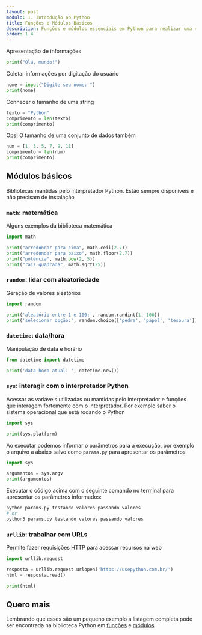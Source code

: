 ```yaml
---
layout: post
modulo: 1. Introdução ao Python
title: Funções e Módulos Básicos
description: Funções e módulos essenciais em Python para realizar uma variedade de tarefas. Vamos destacar algumas das funções e módulos mais simples e úteis nesta linguagem
order: 1.4
---
```


Apresentação de informações

```python
print("Olá, mundo!")
```

Coletar informações por digitação do usuário

```python
nome = input("Digite seu nome: ")
print(nome)
```

Conhecer o tamanho de uma string

```python
texto = "Python"
comprimento = len(texto)
print(comprimento)
```

Ops! O tamanho de uma conjunto de dados também

```python
num = [1, 3, 5, 7, 9, 11]
comprimento = len(num)
print(comprimento)
```

## Módulos básicos

Bibliotecas mantidas pelo interpretador Python. Estão sempre disponíveis e não precisam de instalação

### `math`: matemática

Alguns exemplos da biblioteca matemática

```python
import math

print("arredondar para cima", math.ceil(2.7))
print("arredondar para baixo", math.floor(2.7))
print("potência", math.pow(2, 5))
print("raiz quadrada", math.sqrt(25))
```

### `random`: lidar com aleatoriedade

Geração de valores aleatórios

```python
import random

print('aleatório entre 1 e 100:', random.randint(1, 100))
print('selecionar opção:', random.choice(['pedra', 'papel', 'tesoura']))
```

### `datetime`: data/hora

Manipulação de data e horário

```python
from datetime import datetime

print('data hora atual: ', datetime.now())
```

### `sys`: interagir com o interpretador Python

Acessar as variáveis utilizadas ou mantidas pelo interpretador e funções que interagem fortemente com o interpretador. Por exemplo saber o sistema operacional que está rodando o Python

```python
import sys

print(sys.platform)
```

Ao executar podemos informar o parâmetros para a execução, por exemplo o arquivo a abaixo salvo como `params.py` para apresentar os parâmetros

```python
import sys

argumentos = sys.argv
print(argumentos)
```

Executar o código acima com o seguinte comando no terminal para apresentar os parâmetros informados:

```python
python params.py testando valores passando valores
# or 
python3 params.py testando valores passando valores
```

### `urllib`: trabalhar com URLs

Permite fazer requisições HTTP para acessar recursos na web

```python
import urllib.request

resposta = urllib.request.urlopen('https://usepython.com.br/')
html = resposta.read()

print(html)
```

## Quero mais

Lembrando que esses são um pequeno exemplo a listagem completa pode ser encontrada na biblioteca Python em [funções](https://docs.python.org/3/library/functions.html) e [módulos](https://docs.python.org/3/library/index.html)
